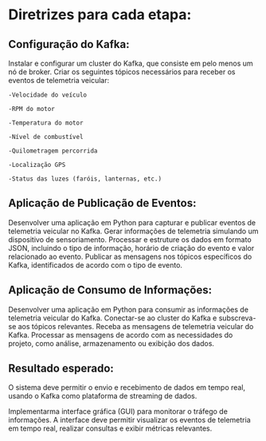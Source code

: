 # Diretrizes para cada etapa:

## Configuração do Kafka:

Instalar e configurar um cluster do Kafka, que consiste em pelo menos um nó de broker. Criar os seguintes tópicos necessários para receber os eventos de telemetria veicular:

    -Velocidade do veículo

    -RPM do motor

    -Temperatura do motor

    -Nível de combustível

    -Quilometragem percorrida

    -Localização GPS

    -Status das luzes (faróis, lanternas, etc.)



## Aplicação de Publicação de Eventos:

Desenvolver uma aplicação em Python para capturar e publicar eventos de telemetria veicular no Kafka.
Gerar informações de telemetria simulando um dispositivo de sensoriamento.
Processar e estruture os dados em formato JSON, incluindo o tipo de informação, horário de criação do evento e valor relacionado ao evento.
Publicar as mensagens nos tópicos específicos do Kafka, identificados de acordo com o tipo de evento.


## Aplicação de Consumo de Informações:

Desenvolver uma aplicação em Python para consumir as informações de telemetria veicular do Kafka.
Conectar-se ao cluster do Kafka e subscreva-se aos tópicos relevantes.
Receba as mensagens de telemetria veicular do Kafka.
Processar as mensagens de acordo com as necessidades do projeto, como análise, armazenamento ou exibição dos dados.


## Resultado esperado:

O sistema deve permitir o envio e recebimento de dados em tempo real, usando o Kafka como plataforma de streaming de dados.

Implementarma interface gráfica (GUI) para monitorar o tráfego de informações.
A interface deve permitir visualizar os eventos de telemetria em tempo real, realizar consultas e exibir métricas relevantes.
